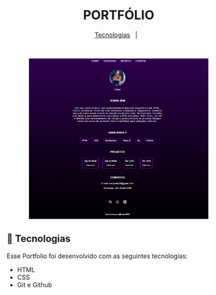 <h1 align="center">PORTFÓLIO</h1>

<p align="center">
  <a href="#-tecnologias">Tecnologias</a>&nbsp;&nbsp;&nbsp;|&nbsp;&nbsp;&nbsp;
</p>

<br>

<p align="center">
  <img alt="projeto Portfolio" src=".github/preview.png" width="80%">
</p>

## 🚀 Tecnologias

Esse Portfolio foi desenvolvido com as seguintes tecnologias:

- HTML
- CSS
- Git e Github
